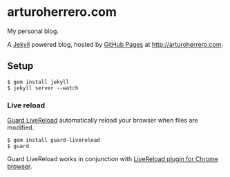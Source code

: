 # arturoherrero.com

My personal blog.

A [Jekyll][1] powered blog, hosted by [GitHub Pages][4] at http://arturoherrero.com.


## Setup

    $ gem install jekyll
    $ jekyll server --watch

### Live reload

[Guard LiveReload][3] automatically reload your browser when files are modified.

    $ gem install guard-livereload
    $ guard

Guard LiveReload works in conjunction with [LiveReload plugin for Chrome browser][2].


[1]: http://jekyllrb.com/
[2]: https://chrome.google.com/webstore/detail/livereload/jnihajbhpnppcggbcgedagnkighmdlei
[3]: https://github.com/guard/guard-livereload
[4]: https://pages.github.com/
